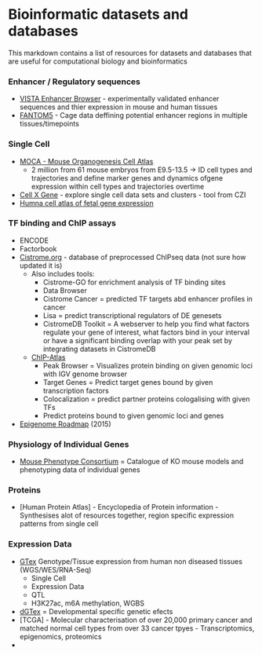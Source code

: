 # Bioinformatic datasets and databases

This markdown contains a list of resources for datasets and databases that are useful for computational biology and bioinformatics 


### Enhancer / Regulatory sequences 
- [VISTA Enhancer Browser](https://enhancer.lbl.gov/) - experimentally validated enhancer sequences and thier expression in mouse and human tissues
- [FANTOM5](https://fantom.gsc.riken.jp/5/data/) - Cage data deffining potential enhancer regions in multiple tissues/timepoints

### Single Cell 
- [MOCA - Mouse Organogenesis Cell Atlas](https://oncoscape.v3.sttrcancer.org/atlas.gs.washington.edu.mouse.rna/landing)
    - 2 million from 61 mouse embryos from E9.5-13.5 -> ID cell types and trajectories and define marker genes and dynamics ofgene expression within cell types and trajectories overtime
- [Cell X Gene](https://cellxgene.cziscience.com/) - explore single cell data sets and clusters - tool from CZI
- [Humna cell atlas of fetal gene expression](https://www.science.org/doi/10.1126/science.aba7721)

### TF binding and ChIP assays 
- ENCODE
- Factorbook
- [Cistrome.org](http://cistrome.org/) - database of preprocessed ChIPseq data (not sure how updated it is)
  - Also includes tools:
    - Cistrome-GO for enrichment analysis of TF binding sites
    - Data Browser
    - Cistrome Cancer = predicted TF targets abd enhancer profiles in cancer
    - Lisa = predict transcriptional regulators of DE genesets
    - CistromeDB Toolkit = A webserver to help you find what factors regulate your gene of interest, what factors bind in your interval or have a significant binding overlap with your peak set by integrating datasets in CistromeDB
  - [ChIP-Atlas](https://chip-atlas.org/)
    - Peak Browser = Visualizes protein binding on given genomic loci with IGV genome browser
    - Target Genes = Predict target genes bound by given transcription factors
    - Colocalization = predict partner proteins cologalising with given TFs
    - Predict proteins bound to given genomic loci and genes
- [Epigenome Roadmap](https://maayanlab.cloud/Harmonizome/resource/Roadmap+Epigenomics) (2015) 
  

### Physiology of Individual Genes 
- [Mouse Phenotype Consortium](https://www.mousephenotype.org/) = Catalogue of KO mouse models and phenotyping data of individual genes
  
### Proteins 
- [Human Protein Atlas] - Encyclopedia of Protein information - Synthesises alot of resources together, region specific expression patterns from single cell
  
### Expression Data 
- [GTex](https://gtexportal.org/home/) Genotype/Tissue expression from human non diseased tissues (WGS/WES/RNA-Seq)
  - Single Cell
  - Expression Data
  - QTL
  - H3K27ac, m6A methylation, WGBS 
- [dGTex](https://dgtex.org/) = Developmental specific genetic efects
- [TCGA] - Molecular characterisation of over 20,000 primary cancer and matched normal cell types from over 33 cancer tpyes - Transcriptomics, epigenomics, proteomics
- 
